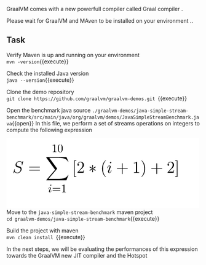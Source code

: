 
GraalVM comes with a new powerfull compiler called Graal compiler .


Please wait for GraalVM and MAven to be installed on your environment ..

## Task 

Verify Maven is up and running on your environment <br>
` mvn -version `{{execute}}

Check the installed Java version  <br>
` java --version `{{execute}}

Clone the demo repository <br>
`git clone https://github.com/graalvm/graalvm-demos.git `{{execute}}


Open the benchmark java source `./graalvm-demos/java-simple-stream-benchmark/src/main/java/org/graalvm/demos/JavaSimpleStreamBenchmark.java`{{open}}
In this file, we perform a set of streams operations on integers to compute the following expression

![ Expression](./assets/javaExpression.png)
Move to the `java-simple-stream-benchmark` maven project <br>
`cd graalvm-demos/java-simple-stream-benchmark`{{execute}}

Build the project with maven <br>
`mvn clean install `{{execute}}

In the next steps, we will be evaluating the performances of this expression towards the GraalVM new JIT compiler and the Hotspot

